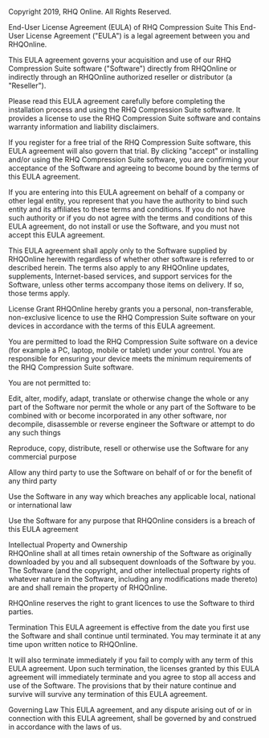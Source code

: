 Copyright 2019, RHQ Online. All Rights Reserved.

End-User License Agreement (EULA) of RHQ Compression Suite
This End-User License Agreement ("EULA") is a legal agreement between you and RHQOnline.

This EULA agreement governs your acquisition and use of our RHQ Compression Suite software ("Software") directly from RHQOnline or indirectly through an RHQOnline authorized reseller or distributor (a "Reseller").

Please read this EULA agreement carefully before completing the installation process and using the RHQ Compression Suite software. It provides a license to use the RHQ Compression Suite software and contains warranty information and liability disclaimers.

If you register for a free trial of the RHQ Compression Suite software, this EULA agreement will also govern that trial. By clicking "accept" or installing and/or using the RHQ Compression Suite software, you are confirming your acceptance of the Software and agreeing to become bound by the terms of this EULA agreement.

If you are entering into this EULA agreement on behalf of a company or other legal entity, you represent that you have the authority to bind such entity and its affiliates to these terms and conditions. If you do not have such authority or if you do not agree with the terms and conditions of this EULA agreement, do not install or use the Software, and you must not accept this EULA agreement.

This EULA agreement shall apply only to the Software supplied by RHQOnline herewith regardless of whether other software is referred to or described herein. The terms also apply to any RHQOnline updates, supplements, Internet-based services, and support services for the Software, unless other terms accompany those items on delivery. If so, those terms apply.

License Grant
RHQOnline hereby grants you a personal, non-transferable, non-exclusive licence to use the RHQ Compression Suite software on your devices in accordance with the terms of this EULA agreement.

You are permitted to load the RHQ Compression Suite software on a device (for example a PC, laptop, mobile or tablet) under your control. You are responsible for ensuring your device meets the minimum requirements of the RHQ Compression Suite software.

You are not permitted to:

  Edit, alter, modify, adapt, translate or otherwise change the whole or any part of the Software nor permit the whole or any part of the Software to be combined with or become incorporated in any other software, nor decompile, disassemble or reverse engineer the Software or attempt to do any such things

  Reproduce, copy, distribute, resell or otherwise use the Software for any commercial purpose

  Allow any third party to use the Software on behalf of or for the benefit of any third party
  
  Use the Software in any way which breaches any applicable local, national or international law
  
  Use the Software for any purpose that RHQOnline considers is a breach of this EULA agreement
  
  
Intellectual Property and Ownership  
RHQOnline shall at all times retain ownership of the Software as originally downloaded by you and all subsequent downloads of the Software by you. The Software (and the copyright, and other intellectual property rights of whatever nature in the Software, including any modifications made thereto) are and shall remain the property of RHQOnline.

RHQOnline reserves the right to grant licences to use the Software to third parties.


Termination
This EULA agreement is effective from the date you first use the Software and shall continue until terminated. You may terminate it at any time upon written notice to RHQOnline.

It will also terminate immediately if you fail to comply with any term of this EULA agreement. Upon such termination, the licenses granted by this EULA agreement will immediately terminate and you agree to stop all access and use of the Software. The provisions that by their nature continue and survive will survive any termination of this EULA agreement.


Governing Law
This EULA agreement, and any dispute arising out of or in connection with this EULA agreement, shall be governed by and construed in accordance with the laws of us.
